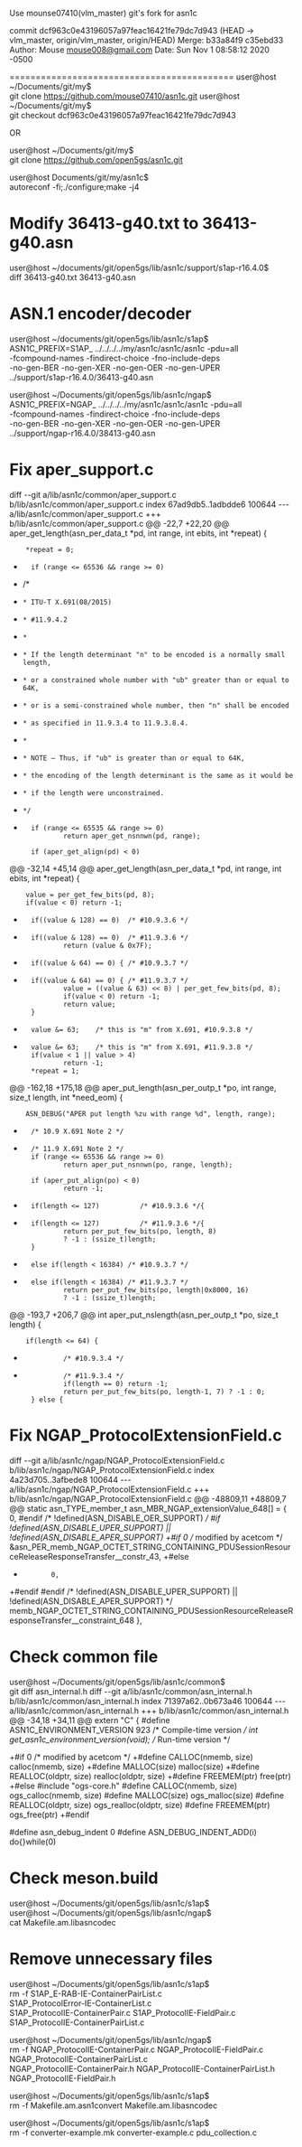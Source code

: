 Use mounse07410(vlm_master) git's fork for asn1c

commit dcf963c0e43196057a97feac16421fe79dc7d943 (HEAD -> vlm_master, origin/vlm_master, origin/HEAD)
Merge: b33a84f9 c35ebd33
Author: Mouse <mouse008@gmail.com>
Date:   Sun Nov 1 08:58:12 2020 -0500

===========================================
user@host ~/Documents/git/my$ \
    git clone https://github.com/mouse07410/asn1c.git
user@host ~/Documents/git/my$ \
    git checkout dcf963c0e43196057a97feac16421fe79dc7d943

OR

user@host ~/Documents/git/my$ \
    git clone https://github.com/open5gs/asn1c.git

user@host Documents/git/my/asn1c$ \
    autoreconf -fi;./configure;make -j4

Modify 36413-g40.txt to 36413-g40.asn
===========================================
user@host ~/documents/git/open5gs/lib/asn1c/support/s1ap-r16.4.0$ \
    diff 36413-g40.txt 36413-g40.asn

ASN.1 encoder/decoder
===========================================
user@host ~/documents/git/open5gs/lib/asn1c/s1ap$ \
    ASN1C_PREFIX=S1AP_ ../../../../my/asn1c/asn1c/asn1c -pdu=all \
    -fcompound-names -findirect-choice -fno-include-deps \
    -no-gen-BER -no-gen-XER -no-gen-OER -no-gen-UPER \
    ../support/s1ap-r16.4.0/36413-g40.asn

user@host ~/Documents/git/open5gs/lib/asn1c/ngap$ \
    ASN1C_PREFIX=NGAP_ ../../../../my/asn1c/asn1c/asn1c -pdu=all \
    -fcompound-names -findirect-choice -fno-include-deps \
    -no-gen-BER -no-gen-XER -no-gen-OER -no-gen-UPER \
    ../support/ngap-r16.4.0/38413-g40.asn

Fix aper_support.c
===========================================
diff --git a/lib/asn1c/common/aper_support.c b/lib/asn1c/common/aper_support.c
index 67ad9db5..1adbdde6 100644
--- a/lib/asn1c/common/aper_support.c
+++ b/lib/asn1c/common/aper_support.c
@@ -22,7 +22,20 @@ aper_get_length(asn_per_data_t *pd, int range, int ebits, int *repeat) {

        *repeat = 0;

-       if (range <= 65536 && range >= 0)
+    /*
+     * ITU-T X.691(08/2015)
+     * #11.9.4.2
+     *
+     * If the length determinant "n" to be encoded is a normally small length,
+     * or a constrained whole number with "ub" greater than or equal to 64K,
+     * or is a semi-constrained whole number, then "n" shall be encoded
+     * as specified in 11.9.3.4 to 11.9.3.8.4.
+     *
+     * NOTE – Thus, if "ub" is greater than or equal to 64K,
+     * the encoding of the length determinant is the same as it would be
+     * if the length were unconstrained.
+     */
+       if (range <= 65535 && range >= 0)
                return aper_get_nsnnwn(pd, range);

        if (aper_get_align(pd) < 0)
@@ -32,14 +45,14 @@ aper_get_length(asn_per_data_t *pd, int range, int ebits, int *repeat) {

        value = per_get_few_bits(pd, 8);
        if(value < 0) return -1;
-       if((value & 128) == 0)  /* #10.9.3.6 */
+       if((value & 128) == 0)  /* #11.9.3.6 */
                return (value & 0x7F);
-       if((value & 64) == 0) { /* #10.9.3.7 */
+       if((value & 64) == 0) { /* #11.9.3.7 */
                value = ((value & 63) << 8) | per_get_few_bits(pd, 8);
                if(value < 0) return -1;
                return value;
        }
-       value &= 63;    /* this is "m" from X.691, #10.9.3.8 */
+       value &= 63;    /* this is "m" from X.691, #11.9.3.8 */
        if(value < 1 || value > 4)
                return -1;
        *repeat = 1;
@@ -162,18 +175,18 @@ aper_put_length(asn_per_outp_t *po, int range, size_t length, int *need_eom) {

        ASN_DEBUG("APER put length %zu with range %d", length, range);

-       /* 10.9 X.691 Note 2 */
+       /* 11.9 X.691 Note 2 */
        if (range <= 65536 && range >= 0)
                return aper_put_nsnnwn(po, range, length);

        if (aper_put_align(po) < 0)
                return -1;

-       if(length <= 127)          /* #10.9.3.6 */{
+       if(length <= 127)          /* #11.9.3.6 */{
                return per_put_few_bits(po, length, 8)
                ? -1 : (ssize_t)length;
        }
-       else if(length < 16384) /* #10.9.3.7 */
+       else if(length < 16384) /* #11.9.3.7 */
                return per_put_few_bits(po, length|0x8000, 16)
                ? -1 : (ssize_t)length;

@@ -193,7 +206,7 @@ int
 aper_put_nslength(asn_per_outp_t *po, size_t length) {

        if(length <= 64) {
-               /* #10.9.3.4 */
+               /* #11.9.3.4 */
                if(length == 0) return -1;
                return per_put_few_bits(po, length-1, 7) ? -1 : 0;
        } else {


Fix NGAP_ProtocolExtensionField.c
===========================================
diff --git a/lib/asn1c/ngap/NGAP_ProtocolExtensionField.c b/lib/asn1c/ngap/NGAP_ProtocolExtensionField.c
index 4a23d705..3afbede8 100644
--- a/lib/asn1c/ngap/NGAP_ProtocolExtensionField.c
+++ b/lib/asn1c/ngap/NGAP_ProtocolExtensionField.c
@@ -48809,11 +48809,7 @@ static asn_TYPE_member_t asn_MBR_NGAP_extensionValue_648[] = {
                        0,
 #endif  /* !defined(ASN_DISABLE_OER_SUPPORT) */
 #if !defined(ASN_DISABLE_UPER_SUPPORT) || !defined(ASN_DISABLE_APER_SUPPORT)
+#if 0 /* modified by acetcom */
                        &asn_PER_memb_NGAP_OCTET_STRING_CONTAINING_PDUSessionResourceReleaseResponseTransfer__constr_43,
+#else
+            0,
+#endif
 #endif  /* !defined(ASN_DISABLE_UPER_SUPPORT) || !defined(ASN_DISABLE_APER_SUPPORT) */
                        memb_NGAP_OCTET_STRING_CONTAINING_PDUSessionResourceReleaseResponseTransfer__constraint_648
                },

Check common file
===========================================
user@host ~/Documents/git/open5gs/lib/asn1c/common$ \
    git diff asn_internal.h
diff --git a/lib/asn1c/common/asn_internal.h b/lib/asn1c/common/asn_internal.h
index 71397a62..0b673a46 100644
--- a/lib/asn1c/common/asn_internal.h
+++ b/lib/asn1c/common/asn_internal.h
@@ -34,18 +34,11 @@ extern "C" {
 #define        ASN1C_ENVIRONMENT_VERSION       923     /* Compile-time version */
 int get_asn1c_environment_version(void);       /* Run-time version */

+#if 0 /* modified by acetcom */
+#define        CALLOC(nmemb, size)     calloc(nmemb, size)
+#define        MALLOC(size)            malloc(size)
+#define        REALLOC(oldptr, size)   realloc(oldptr, size)
+#define        FREEMEM(ptr)            free(ptr)
+#else
 #include "ogs-core.h"
 #define        CALLOC(nmemb, size)     ogs_calloc(nmemb, size)
 #define        MALLOC(size)            ogs_malloc(size)
 #define        REALLOC(oldptr, size)   ogs_realloc(oldptr, size)
 #define        FREEMEM(ptr)            ogs_free(ptr)
+#endif

 #define        asn_debug_indent        0
 #define ASN_DEBUG_INDENT_ADD(i) do{}while(0)

Check meson.build
===========================================
user@host ~/Documents/git/open5gs/lib/asn1c/s1ap$ \
user@host ~/Documents/git/open5gs/lib/asn1c/ngap$ \
    cat Makefile.am.libasncodec

Remove unnecessary files
===========================================
user@host ~/Documents/git/open5gs/lib/asn1c/s1ap$ \
    rm -f S1AP_E-RAB-IE-ContainerPairList.c \
    S1AP_ProtocolError-IE-ContainerList.c \
    S1AP_ProtocolIE-ContainerPair.c S1AP_ProtocolIE-FieldPair.c \
    S1AP_ProtocolIE-ContainerPairList.c

user@host ~/Documents/git/open5gs/lib/asn1c/ngap$ \
    rm -f NGAP_ProtocolIE-ContainerPair.c NGAP_ProtocolIE-FieldPair.c \
    NGAP_ProtocolIE-ContainerPairList.c \
    NGAP_ProtocolIE-ContainerPair.h NGAP_ProtocolIE-ContainerPairList.h \
    NGAP_ProtocolIE-FieldPair.h

user@host ~/Documents/git/open5gs/lib/asn1c/s1ap$ \
    rm -f Makefile.am.asn1convert Makefile.am.libasncodec

user@host ~/Documents/git/open5gs/lib/asn1c/s1ap$ \
    rm -f converter-example.mk converter-example.c pdu_collection.c

